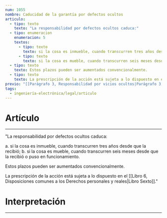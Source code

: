```yaml
---
num: 1055
nombre: Caducidad de la garantía por defectos ocultos
articulo:
  - tipo: texto
    texto: "La responsabilidad por defectos ocultos caduca:"
  - tipo: enumeracion
    enumeracion: 5
    textos:
      - tipo: texto
        texto: si la cosa es inmueble, cuando transcurren tres años desde que la recibió;
      - tipo: texto
        texto: si la cosa es mueble, cuando transcurren seis meses desde que la recibió o puso en funcionamiento.
  - tipo: texto
    texto: Estos plazos pueden ser aumentados convencionalmente.
  - tipo: texto
    texto: La prescripción de la acción está sujeta a lo dispuesto en el Libro Sexto.
previo: "[[Parágrafo 3, Responsabilidad por vicios ocultos|Parágrafo 3, Responsabilidad por vicios ocultos]]"
tags:
  - ingeniería-electrónica/legal/articulo
---
```

# Artículo
---
"La responsabilidad por defectos ocultos caduca:

 a. si la cosa es inmueble, cuando transcurren tres años desde que la recibió;
 b. si la cosa es mueble, cuando transcurren seis meses desde que la recibió o puso en funcionamiento.

Estos plazos pueden ser aumentados convencionalmente.

La prescripción de la acción está sujeta a lo dispuesto en el [[Libro 6, Disposiciones comunes a los Derechos personales y reales|Libro Sexto]]."

# Interpretación
---
